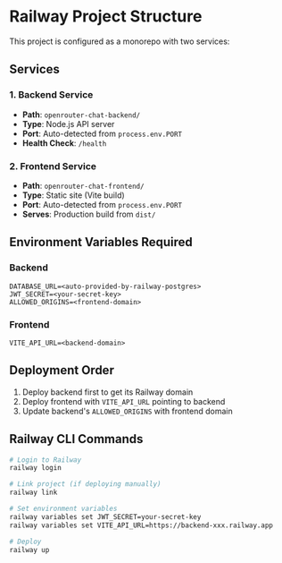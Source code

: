 # Railway Project Structure

This project is configured as a monorepo with two services:

## Services

### 1. Backend Service
- **Path**: `openrouter-chat-backend/`
- **Type**: Node.js API server
- **Port**: Auto-detected from `process.env.PORT`
- **Health Check**: `/health`

### 2. Frontend Service  
- **Path**: `openrouter-chat-frontend/`
- **Type**: Static site (Vite build)
- **Port**: Auto-detected from `process.env.PORT`
- **Serves**: Production build from `dist/`

## Environment Variables Required

### Backend
```
DATABASE_URL=<auto-provided-by-railway-postgres>
JWT_SECRET=<your-secret-key>
ALLOWED_ORIGINS=<frontend-domain>
```

### Frontend
```
VITE_API_URL=<backend-domain>
```

## Deployment Order

1. Deploy backend first to get its Railway domain
2. Deploy frontend with `VITE_API_URL` pointing to backend
3. Update backend's `ALLOWED_ORIGINS` with frontend domain

## Railway CLI Commands

```bash
# Login to Railway
railway login

# Link project (if deploying manually)
railway link

# Set environment variables
railway variables set JWT_SECRET=your-secret-key
railway variables set VITE_API_URL=https://backend-xxx.railway.app

# Deploy
railway up
```
